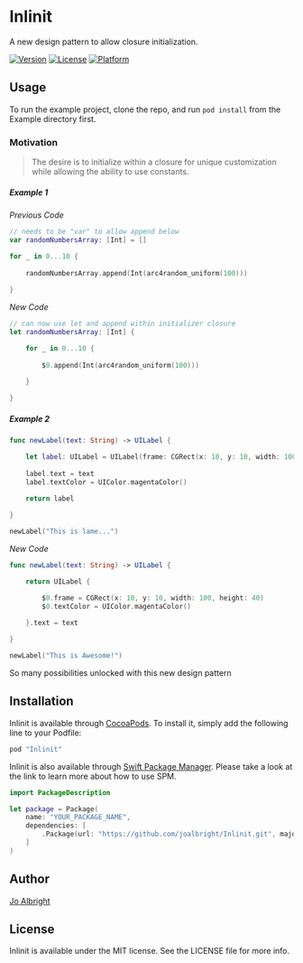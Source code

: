 # Inlinit
A new design pattern to allow closure initialization.

<!-- [![CI Status](http://img.shields.io/travis/Jo Albright/Inlinit.svg?style=flat)](https://travis-ci.org/Jo Albright/Inlinit) -->

[![Version](https://img.shields.io/cocoapods/v/Inlinit.svg?style=flat)](http://cocoapods.org/pods/Inlinit)
[![License](https://img.shields.io/cocoapods/l/Inlinit.svg?style=flat)](http://cocoapods.org/pods/Inlinit)
[![Platform](https://img.shields.io/cocoapods/p/Inlinit.svg?style=flat)](http://cocoapods.org/pods/Inlinit)

## Usage

To run the example project, clone the repo, and run `pod install` from the Example directory first.

### Motivation

> The desire is to initialize within a closure for unique customization while allowing the ability to use constants. 

##### Example 1

*Previous Code*

```swift
// needs to be "var" to allow append below
var randomNumbersArray: [Int] = []

for _ in 0...10 {
        
    randomNumbersArray.append(Int(arc4random_uniform(100)))
    
}
```

*New Code*

```swift
// can now use let and append within initializer closure
let randomNumbersArray: [Int] {

	for _ in 0...10 {
	        
	    $0.append(Int(arc4random_uniform(100)))
	    
	}

}
```

##### Example 2

```swift
func newLabel(text: String) -> UILabel {

	let label: UILabel = UILabel(frame: CGRect(x: 10, y: 10, width: 100, height: 40))
	
	label.text = text
	label.textColor = UIColor.magentaColor()
	
	return label

}

newLabel("This is lame...")
```

*New Code*

```swift
func newLabel(text: String) -> UILabel {

	return UILabel {

		$0.frame = CGRect(x: 10, y: 10, width: 100, height: 40)
		$0.textColor = UIColor.magentaColor()
	
	}.text = text

}

newLabel("This is Awesome!")
```

So many possibilities unlocked with this new design pattern

<!--## Requirements-->

## Installation

Inlinit is available through [CocoaPods](http://cocoapods.org). To install
it, simply add the following line to your Podfile:

```ruby
pod "Inlinit"
```

Inlinit is also available through [Swift Package Manager](https://swift.org/package-manager/). Please take a look at the link to learn more about how to use SPM.

```swift
import PackageDescription

let package = Package(
    name: "YOUR_PACKAGE_NAME",
    dependencies: [
        .Package(url: "https://github.com/joalbright/Inlinit.git", majorVersion: 0)
    ]
)
```

## Author

[Jo Albright](https://github.com/joalbright)

## License

Inlinit is available under the MIT license. See the LICENSE file for more info.
